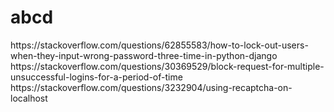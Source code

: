 # abcd
<link>https://stackoverflow.com/questions/62855583/how-to-lock-out-users-when-they-input-wrong-password-three-time-in-python-django
<your link here>https://stackoverflow.com/questions/30369529/block-request-for-multiple-unsuccessful-logins-for-a-period-of-time
<your link here>https://stackoverflow.com/questions/3232904/using-recaptcha-on-localhost  
